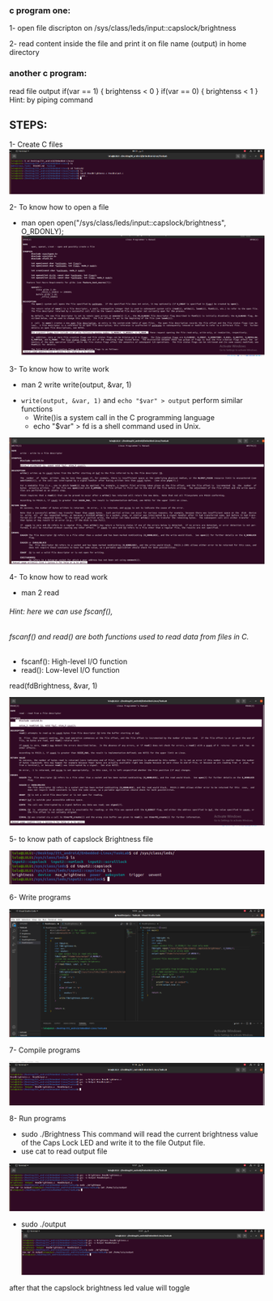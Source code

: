 ### c program one:

1- open file discripton on /sys/class/leds/input::capslock/brightness

2- read content inside the file and print it on file name (output) in home directory

### another c program:
read file output 
if(var == 1)
{
brightenss < 0
}
if(var == 0)
{
brightenss < 1
}
Hint: by piping command 


## STEPS:

1- Create C files
![alt text](image.png)


2- To know how to open a file 
- man open
 open("/sys/class/leds/input::capslock/brightness", O_RDONLY);   
![alt text](image-1.png)


3- To know how to write work
- man 2 write
write(output, &var, 1)
* `write(output, &var, 1)` and `echo "$var" > output` perform similar functions
   -  Write()is a system call in the C programming language
   -  echo "$var" > fd is a shell command used in Unix.

![alt text](image-2.png)


4- To know how to read work
- man 2 read
###### Hint: here we can use fscanf(),
###### fscanf() and read() are both functions used to read data from files in C.

- fscanf(): High-level I/O function
- read(): Low-level I/O function

read(fdBrightness, &var, 1)

![alt text](image-3.png)

5- to know path of capslock Brightness file

![alt text](image-7.png)

6- Write programs

![alt text](image-8.png)


7- Compile programs

![alt text](image-6.png)

8- Run programs

- sudo ./Brightness
This command will read the current brightness value of the Caps Lock LED and write it to the file Output file.
- use cat to read output file

![alt text](image-9.png)

- sudo ./output
![alt text](image-10.png)


after that the capslock brightness led value will toggle 
